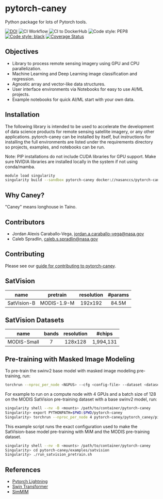 # pytorch-caney

Python package for lots of Pytorch tools.

[![DOI](https://zenodo.org/badge/472450059.svg)](https://zenodo.org/badge/latestdoi/472450059)
![CI Workflow](https://github.com/nasa-nccs-hpda/pytorch-caney/actions/workflows/ci.yml/badge.svg)
![CI to DockerHub ](https://github.com/nasa-nccs-hpda/pytorch-caney/actions/workflows/dockerhub.yml/badge.svg)
![Code style: PEP8](https://github.com/nasa-nccs-hpda/pytorch-caney/actions/workflows/lint.yml/badge.svg)
[![Code style: black](https://img.shields.io/badge/code%20style-black-000000.svg)](https://github.com/psf/black)
[![Coverage Status](https://coveralls.io/repos/github/nasa-nccs-hpda/pytorch-caney/badge.svg?branch=main)](https://coveralls.io/github/nasa-nccs-hpda/pytorch-caney?branch=main)

## Objectives

- Library to process remote sensing imagery using GPU and CPU parallelization.
- Machine Learning and Deep Learning image classification and regression.
- Agnostic array and vector-like data structures.
- User interface environments via Notebooks for easy to use AI/ML projects.
- Example notebooks for quick AI/ML start with your own data.

## Installation

The following library is intended to be used to accelerate the development of data science products
for remote sensing satellite imagery, or any other applications. pytorch-caney can be installed
by itself, but instructions for installing the full environments are listed under the requirements
directory so projects, examples, and notebooks can be run.

Note: PIP installations do not include CUDA libraries for GPU support. Make sure NVIDIA libraries
are installed locally in the system if not using conda/mamba.

```bash
module load singularity
singularity build --sandbox pytorch-caney docker://nasanccs/pytorch-caney:latest
```

## Why Caney?

"Caney" means longhouse in Taíno.

## Contributors

- Jordan Alexis Caraballo-Vega, jordan.a.caraballo-vega@nasa.gov
- Caleb Spradlin, caleb.s.spradlin@nasa.gov

## Contributing

Please see our [guide for contributing to pytorch-caney](CONTRIBUTING.md).

## SatVision

| name | pretrain | resolution | #params |
| :---: | :---: | :---: | :---: |
| SatVision-B | MODIS-1.9-M | 192x192 | 84.5M |

## SatVision Datasets

| name | bands | resolution | #chips |
| :---: | :---: | :---: | :---: |
| MODIS-Small | 7 | 128x128 | 1,994,131 |

## Pre-training with Masked Image Modeling
To pre-train the swinv2 base model with masked image modeling pre-training, run:
```bash
torchrun --nproc_per_node <NGPUS> --cfg <config-file> --dataset <dataset-name> --data-paths <path-to-data-subfolder-1> --batch-size <batch-size> --output <output-dir> --enable-amp
```

For example to run on a compute node with 4 GPUs and a batch size of 128 on the MODIS SatVision pre-training dataset with a base swinv2 model, run:

```bash
singularity shell --nv -B <mounts> /path/to/container/pytorch-caney
Singularity> export PYTHONPATH=$PWD:$PWD/pytorch-caney
Singularity> torchrun --nproc_per_node 4 pytorch-caney/pytorch_caney/pipelines/pretraining/mim.py --cfg pytorch-caney/examples/satvision/mim_pretrain_swinv2_satvision_base_192_window12_800ep.yaml --dataset MODIS --data-paths /explore/nobackup/projects/ilab/data/satvision/pretraining/training_* --batch-size 128 --output . --enable-amp
```

This example script runs the exact configuration used to make the SatVision-base model pre-training with MiM and the MODIS pre-training dataset.
```bash
singularity shell --nv -B <mounts> /path/to/container/pytorch-caney
Singularity> cd pytorch-caney/examples/satvision
Singularity> ./run_satvision_pretrain.sh
```

## References

- [Pytorch Lightning](https://github.com/Lightning-AI/lightning)
- [Swin Transformer](https://github.com/microsoft/Swin-Transformer)
- [SimMIM](https://github.com/microsoft/SimMIM)
